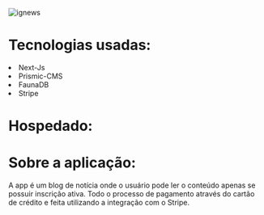 ![ignews](https://user-images.githubusercontent.com/55575751/146494005-f31a74e0-1ce1-4efb-be96-37a3fdf01dc1.gif)

<h1> Tecnologias usadas: </h1>

<li> Next-Js </li>
<li> Prismic-CMS </li>
<li> FaunaDB </li>
<li> Stripe </li>

<h1>Hospedado:</h1>

<h1>Sobre a aplicação: </h1>

A app é um blog de notícia onde o usuário pode ler o conteúdo apenas se possuir inscrição ativa.
Todo o processo de pagamento através do cartão de crédito e feita utilizando a integração com o Stripe.
